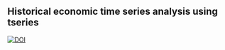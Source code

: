 ## Historical economic time series analysis using tseries

[![DOI](https://zenodo.org/badge/101575783.svg)](https://zenodo.org/badge/latestdoi/101575783)

